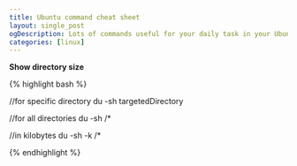 ```yaml
---
title: Ubuntu command cheat sheet
layout: single_post
ogDescription: Lots of commands useful for your daily task in your Ubuntu operating system.
categories: [linux]
---
```


**Show directory size**

{% highlight bash %}

//for specific directory
du -sh targetedDirectory

//for all directories
du -sh /*

//in kilobytes
du -sh -k /*

{% endhighlight %}
